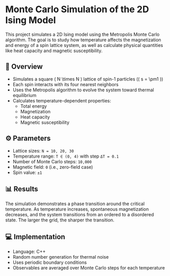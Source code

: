 # Monte Carlo Simulation of the 2D Ising Model

This project simulates a 2D Ising model using the Metropolis Monte Carlo algorithm. The goal is to study how temperature affects the magnetization and energy of a spin lattice system, as well as calculate physical quantities like heat capacity and magnetic susceptibility.

## 🧪 Overview

- Simulates a square \( N \times N \) lattice of spin-1 particles (\( s = \pm1 \))
- Each spin interacts with its four nearest neighbors
- Uses the Metropolis algorithm to evolve the system toward thermal equilibrium
- Calculates temperature-dependent properties:
  - Total energy
  - Magnetization
  - Heat capacity
  - Magnetic susceptibility

## ⚙️ Parameters

- Lattice sizes: `N = 10, 20, 30`
- Temperature range: `T ∈ (0, 4)` with step `ΔT = 0.1`
- Number of Monte Carlo steps: `10,000`
- Magnetic field: `0` (i.e., zero-field case)
- Spin value: `±1`

## 📊 Results

The simulation demonstrates a phase transition around the critical temperature. As temperature increases, spontaneous magnetization decreases, and the system transitions from an ordered to a disordered state. The larger the grid, the sharper the transition.

## 💻 Implementation

- Language: C++
- Random number generation for thermal noise
- Uses periodic boundary conditions
- Observables are averaged over Monte Carlo steps for each temperature
